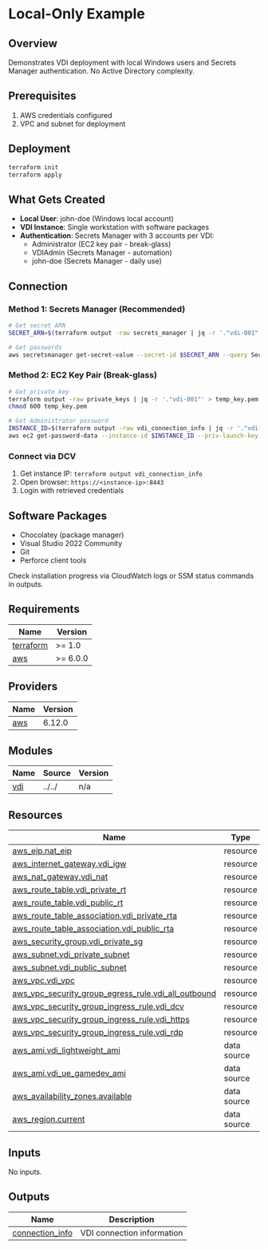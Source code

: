# Local-Only Example

## Overview
Demonstrates VDI deployment with local Windows users and Secrets Manager authentication. No Active Directory complexity.

## Prerequisites
1. AWS credentials configured
2. VPC and subnet for deployment

## Deployment
```bash
terraform init
terraform apply
```

## What Gets Created
- **Local User**: john-doe (Windows local account)
- **VDI Instance**: Single workstation with software packages
- **Authentication**: Secrets Manager with 3 accounts per VDI:
  - Administrator (EC2 key pair - break-glass)
  - VDIAdmin (Secrets Manager - automation)
  - john-doe (Secrets Manager - daily use)

## Connection

### Method 1: Secrets Manager (Recommended)
```bash
# Get secret ARN
SECRET_ARN=$(terraform output -raw secrets_manager | jq -r '."vdi-001".secret_arn')

# Get passwords
aws secretsmanager get-secret-value --secret-id $SECRET_ARN --query SecretString --output text | jq
```

### Method 2: EC2 Key Pair (Break-glass)
```bash
# Get private key
terraform output -raw private_keys | jq -r '."vdi-001"' > temp_key.pem
chmod 600 temp_key.pem

# Get Administrator password
INSTANCE_ID=$(terraform output -raw vdi_connection_info | jq -r '."vdi-001".instance_id')
aws ec2 get-password-data --instance-id $INSTANCE_ID --priv-launch-key temp_key.pem
```

### Connect via DCV
1. Get instance IP: `terraform output vdi_connection_info`
2. Open browser: `https://<instance-ip>:8443`
3. Login with retrieved credentials

## Software Packages
- Chocolatey (package manager)
- Visual Studio 2022 Community
- Git
- Perforce client tools

Check installation progress via CloudWatch logs or SSM status commands in outputs.

<!-- BEGIN_TF_DOCS -->
## Requirements

| Name | Version |
|------|---------|
| <a name="requirement_terraform"></a> [terraform](#requirement\_terraform) | >= 1.0 |
| <a name="requirement_aws"></a> [aws](#requirement\_aws) | >= 6.0.0 |

## Providers

| Name | Version |
|------|---------|
| <a name="provider_aws"></a> [aws](#provider\_aws) | 6.12.0 |

## Modules

| Name | Source | Version |
|------|--------|---------|
| <a name="module_vdi"></a> [vdi](#module\_vdi) | ../../ | n/a |

## Resources

| Name | Type |
|------|------|
| [aws_eip.nat_eip](https://registry.terraform.io/providers/hashicorp/aws/latest/docs/resources/eip) | resource |
| [aws_internet_gateway.vdi_igw](https://registry.terraform.io/providers/hashicorp/aws/latest/docs/resources/internet_gateway) | resource |
| [aws_nat_gateway.vdi_nat](https://registry.terraform.io/providers/hashicorp/aws/latest/docs/resources/nat_gateway) | resource |
| [aws_route_table.vdi_private_rt](https://registry.terraform.io/providers/hashicorp/aws/latest/docs/resources/route_table) | resource |
| [aws_route_table.vdi_public_rt](https://registry.terraform.io/providers/hashicorp/aws/latest/docs/resources/route_table) | resource |
| [aws_route_table_association.vdi_private_rta](https://registry.terraform.io/providers/hashicorp/aws/latest/docs/resources/route_table_association) | resource |
| [aws_route_table_association.vdi_public_rta](https://registry.terraform.io/providers/hashicorp/aws/latest/docs/resources/route_table_association) | resource |
| [aws_security_group.vdi_private_sg](https://registry.terraform.io/providers/hashicorp/aws/latest/docs/resources/security_group) | resource |
| [aws_subnet.vdi_private_subnet](https://registry.terraform.io/providers/hashicorp/aws/latest/docs/resources/subnet) | resource |
| [aws_subnet.vdi_public_subnet](https://registry.terraform.io/providers/hashicorp/aws/latest/docs/resources/subnet) | resource |
| [aws_vpc.vdi_vpc](https://registry.terraform.io/providers/hashicorp/aws/latest/docs/resources/vpc) | resource |
| [aws_vpc_security_group_egress_rule.vdi_all_outbound](https://registry.terraform.io/providers/hashicorp/aws/latest/docs/resources/vpc_security_group_egress_rule) | resource |
| [aws_vpc_security_group_ingress_rule.vdi_dcv](https://registry.terraform.io/providers/hashicorp/aws/latest/docs/resources/vpc_security_group_ingress_rule) | resource |
| [aws_vpc_security_group_ingress_rule.vdi_https](https://registry.terraform.io/providers/hashicorp/aws/latest/docs/resources/vpc_security_group_ingress_rule) | resource |
| [aws_vpc_security_group_ingress_rule.vdi_rdp](https://registry.terraform.io/providers/hashicorp/aws/latest/docs/resources/vpc_security_group_ingress_rule) | resource |
| [aws_ami.vdi_lightweight_ami](https://registry.terraform.io/providers/hashicorp/aws/latest/docs/data-sources/ami) | data source |
| [aws_ami.vdi_ue_gamedev_ami](https://registry.terraform.io/providers/hashicorp/aws/latest/docs/data-sources/ami) | data source |
| [aws_availability_zones.available](https://registry.terraform.io/providers/hashicorp/aws/latest/docs/data-sources/availability_zones) | data source |
| [aws_region.current](https://registry.terraform.io/providers/hashicorp/aws/latest/docs/data-sources/region) | data source |

## Inputs

No inputs.

## Outputs

| Name | Description |
|------|-------------|
| <a name="output_connection_info"></a> [connection\_info](#output\_connection\_info) | VDI connection information |
<!-- END_TF_DOCS -->
